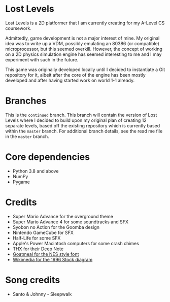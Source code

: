 # Lost Levels

Lost Levels is a 2D platformer that I am currently creating for my A-Level CS coursework.

Admittedly, game development is not a major interest of mine. My original idea was to write up a VDM, possibly emulating an 80386 (or compatible) microprocessor, but this seemed overkill. However, the concept of working on a 2D physics simulation engine has seemed interesting to me and I may experiment with such in the future.

This game was originally developed locally until I decided to instantiate a Git repository for it, albeit after the core of the engine has been mostly developed and after having started work on world 1-1 already.

# Branches
This is the `continued` branch. This branch will contain the version of Lost Levels where I decided to build upon my original plan of creating 12 separate levels, based off the existing repository which is currently based within the `master` branch. For additional branch details, see the read me file in the `master` branch.

# Core dependencies
- Python 3.8 and above
- NumPy
- Pygame

# Credits
- Super Mario Advance for the overground theme
- Super Mario Advance 4 for some soundtracks and SFX
- Syobon no Action for the Goomba design
- Nintendo GameCube for SFX
- Half-Life for some SFX
- Apple's Power Macintosh computers for some crash chimes
- THX for their Deep Note
- [Goatmeal for the NES style font](https://fontstruct.com/fontstructions/show/406653/nintendo_nes_font)
- [Wikimedia for the 1996 Stock diagram](https://commons.wikimedia.org/wiki/File:1996_Stock_Train_Diagram_(7-car).png)

# Song credits
- Santo & Johnny - Sleepwalk
